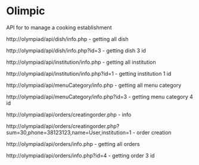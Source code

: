 # Olimpic
API for to manage a cooking establishment


http://olympiad/api/dish/info.php - getting all dish


http://olympiad/api/dish/info.php?id=3 - getting dish 3 id


http://olympiad/api/institution/info.php - getting all institution


http://olympiad/api/institution/info.php?id=1 - getting institution 1 id


http://olympiad/api/menuCategory/info.php - getting all menu category


http://olympiad/api/menuCategory/info.php?id=3 - getting menu category 4 id


http://olympiad/api/orders/creatingorder.php - info


http://olympiad/api/orders/creatingorder.php?sum=30,phone=38123123,name=User,institution=1 - order creation


http://olympiad/api/orders/info.php - getting all orders


http://olympiad/api/orders/info.php?id=4 - getting order 3 id


